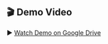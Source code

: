 ## 🎬 Demo Video

▶ [Watch Demo on Google Drive](https://drive.google.com/file/d/1CWkaSCdTqoSnBzKFP92iY6Ph4VZbvBYJ/view?usp=sharing)
